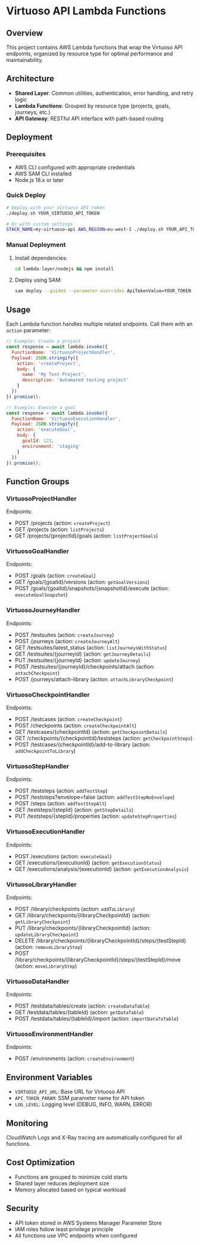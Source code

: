 # Virtuoso API Lambda Functions

## Overview

This project contains AWS Lambda functions that wrap the Virtuoso API endpoints, organized by resource type for optimal performance and maintainability.

## Architecture

- **Shared Layer**: Common utilities, authentication, error handling, and retry logic
- **Lambda Functions**: Grouped by resource type (projects, goals, journeys, etc.)
- **API Gateway**: RESTful API interface with path-based routing

## Deployment

### Prerequisites

- AWS CLI configured with appropriate credentials
- AWS SAM CLI installed
- Node.js 18.x or later

### Quick Deploy

```bash
# Deploy with your Virtuoso API token
./deploy.sh YOUR_VIRTUOSO_API_TOKEN

# Or with custom settings
STACK_NAME=my-virtuoso-api AWS_REGION=eu-west-1 ./deploy.sh YOUR_API_TOKEN
```

### Manual Deployment

1. Install dependencies:
   ```bash
   cd lambda-layer/nodejs && npm install
   ```

2. Deploy using SAM:
   ```bash
   sam deploy --guided --parameter-overrides ApiTokenValue=YOUR_TOKEN
   ```

## Usage

Each Lambda function handles multiple related endpoints. Call them with an `action` parameter:

```javascript
// Example: Create a project
const response = await lambda.invoke({
  FunctionName: 'VirtuosoProjectHandler',
  Payload: JSON.stringify({
    action: 'createProject',
    body: {
      name: 'My Test Project',
      description: 'Automated testing project'
    }
  })
}).promise();

// Example: Execute a goal
const response = await lambda.invoke({
  FunctionName: 'VirtuosoExecutionHandler',
  Payload: JSON.stringify({
    action: 'executeGoal',
    body: {
      goalId: 123,
      environment: 'staging'
    }
  })
}).promise();
```

## Function Groups


### VirtuosoProjectHandler
Endpoints:
- POST /projects (action: `createProject`)
- GET /projects (action: `listProjects`)
- GET /projects/{projectId}/goals (action: `listProjectGoals`)

### VirtuosoGoalHandler
Endpoints:
- POST /goals (action: `createGoal`)
- GET /goals/{goalId}/versions (action: `getGoalVersions`)
- POST /goals/{goalId}/snapshots/{snapshotId}/execute (action: `executeGoalSnapshot`)

### VirtuosoJourneyHandler
Endpoints:
- POST /testsuites (action: `createJourney`)
- POST /journeys (action: `createJourneyAlt`)
- GET /testsuites/latest_status (action: `listJourneysWithStatus`)
- GET /testsuites/{journeyId} (action: `getJourneyDetails`)
- PUT /testsuites/{journeyId} (action: `updateJourney`)
- POST /testsuites/{journeyId}/checkpoints/attach (action: `attachCheckpoint`)
- POST /journeys/attach-library (action: `attachLibraryCheckpoint`)

### VirtuosoCheckpointHandler
Endpoints:
- POST /testcases (action: `createCheckpoint`)
- POST /checkpoints (action: `createCheckpointAlt`)
- GET /testcases/{checkpointId} (action: `getCheckpointDetails`)
- GET /checkpoints/{checkpointId}/teststeps (action: `getCheckpointSteps`)
- POST /testcases/{checkpointId}/add-to-library (action: `addCheckpointToLibrary`)

### VirtuosoStepHandler
Endpoints:
- POST /teststeps (action: `addTestStep`)
- POST /teststeps?envelope=false (action: `addTestStepNoEnvelope`)
- POST /steps (action: `addTestStepAlt`)
- GET /teststeps/{stepId} (action: `getStepDetails`)
- PUT /teststeps/{stepId}/properties (action: `updateStepProperties`)

### VirtuosoExecutionHandler
Endpoints:
- POST /executions (action: `executeGoal`)
- GET /executions/{executionId} (action: `getExecutionStatus`)
- GET /executions/analysis/{executionId} (action: `getExecutionAnalysis`)

### VirtuosoLibraryHandler
Endpoints:
- POST /library/checkpoints (action: `addToLibrary`)
- GET /library/checkpoints/{libraryCheckpointId} (action: `getLibraryCheckpoint`)
- PUT /library/checkpoints/{libraryCheckpointId} (action: `updateLibraryCheckpoint`)
- DELETE /library/checkpoints/{libraryCheckpointId}/steps/{testStepId} (action: `removeLibraryStep`)
- POST /library/checkpoints/{libraryCheckpointId}/steps/{testStepId}/move (action: `moveLibraryStep`)

### VirtuosoDataHandler
Endpoints:
- POST /testdata/tables/create (action: `createDataTable`)
- GET /testdata/tables/{tableId} (action: `getDataTable`)
- POST /testdata/tables/{tableId}/import (action: `importDataToTable`)

### VirtuosoEnvironmentHandler
Endpoints:
- POST /environments (action: `createEnvironment`)

## Environment Variables

- `VIRTUOSO_API_URL`: Base URL for Virtuoso API
- `API_TOKEN_PARAM`: SSM parameter name for API token
- `LOG_LEVEL`: Logging level (DEBUG, INFO, WARN, ERROR)

## Monitoring

CloudWatch Logs and X-Ray tracing are automatically configured for all functions.

## Cost Optimization

- Functions are grouped to minimize cold starts
- Shared layer reduces deployment size
- Memory allocated based on typical workload

## Security

- API token stored in AWS Systems Manager Parameter Store
- IAM roles follow least privilege principle
- All functions use VPC endpoints when configured
